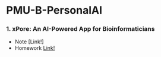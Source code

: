 # PMU-B-PersonalAI
### 1. xPore: An AI-Powered App for Bioinformaticians 
  - Note [Link!]
  - Homework [Link!](https://github.com/Faremu/PMU-B-PersonalAI/blob/main/Homework%20Xpore%20GMM.ipynb)
